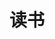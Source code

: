 ---
layout: default
title: 读书
permalink: /pages/read.html

books: 
    - title: Hadoop实战（第二版）
      status: 已读
      author: 陆嘉恒 
      publisher: 机械工业出版社
      language: 中文
      link: http://book.douban.com/subject/20275953/
      cover: http://img3.douban.com/lpic/s24321021.jpg
      description: 内容全面，对Hadoop整个技术体系进行了全面的讲解，不仅包括HDFS、MapReduce等核心内容，而且还包括Hive、HBase、ZooKeeper等与Hadoop技术相关的重要内容。
    - title: 编程之美
      status: 在读
      author: 编程之美小组
      publisher: 电子工业出版社
      language: 中文
      link: http://book.douban.com/subject/3004255/
      cover: http://img4.douban.com/lpic/s9233126.jpg
      description:  一些近些年来常见的算法问题，对面试等很有帮助
---